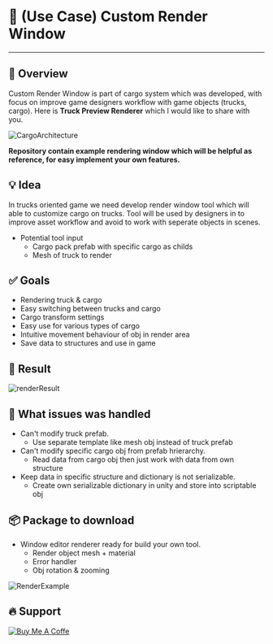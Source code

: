 # :pencil: (Use Case) Custom Render Window
---------

:pushpin: Overview
---------
Custom Render Window is part of cargo system which was developed,
with focus on improve game designers workflow with game objects (trucks, cargo).
Here is **Truck Preview Renderer** which I would like to share with you.

![CargoArchitecture](https://user-images.githubusercontent.com/14979589/69476392-01ab6080-0de2-11ea-83c8-97a96a7c5eb1.PNG)

**Repository contain example rendering window which will be helpful as reference, for easy implement your own features.**

:bulb: Idea
---------
In trucks oriented game we need develop render window tool which will able to customize cargo on trucks.
Tool will be used by designers in to improve asset workflow and avoid to work with seperate objects in scenes.

* Potential tool input
    * Cargo pack prefab with specific cargo as childs
    * Mesh of truck to render

:white_check_mark: Goals
---------
* Rendering truck & cargo
* Easy switching between trucks and cargo
* Cargo transform settings
* Easy use for various types of cargo
* Intuitive movement behaviour of obj in render area
* Save data to structures and use in game

:rocket: Result
---------
![renderResult](https://user-images.githubusercontent.com/14979589/69479649-40eca800-0e08-11ea-8cce-7618ae851f45.jpg)

:poop: What issues was handled 
---------
* Can't modify truck prefab.
  * Use separate template like mesh obj instead of truck prefab  
* Can't modify specific cargo obj from prefab hrierarchy.
  * Read data from cargo obj then just work with data from own structure
* Keep data in specific structure and dictionary is not serializable.
  * Create own serializable dictionary in unity and store into scriptable obj

:package: Package to download
---------
* Window editor renderer ready for build your own tool.
   * Render object mesh + material
   * Error handler
   * Obj rotation & zooming
   
![RenderExample](https://user-images.githubusercontent.com/14979589/69479675-9d4fc780-0e08-11ea-9062-f618330a818c.gif)

:fire: Support
 ---------
 [![Buy Me A Coffe](https://www.buymeacoffee.com/assets/img/custom_images/white_img.png)](https://www.buymeacoffee.com/AdrianOrcik)


